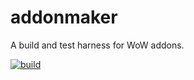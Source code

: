 # addonmaker
A build and test harness for WoW addons.

[![build](https://github.com/ferronn-dev/addonmaker/actions/workflows/build.yml/badge.svg)](https://github.com/ferronn-dev/addonmaker/actions/workflows/build.yml)
